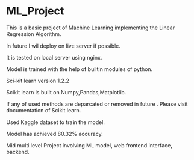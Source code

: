 # ML_Project

This is a basic project of Machine Learning implementing the Linear Regression Algorithm.

In future I wil deploy on live server if possible.

It is tested on local server using nginx.


Model is trained with the help of builtin modules of python.

Sci-kit learn version 1.2.2

Scikit learn is built on Numpy,Pandas,Matplotlib.

If any of used methods are deparcated or removed in future . Please visit documentation of Scikit learn.


Used Kaggle dataset to train the model.

Model has achieved 80.32% accuracy.

Mid multi level Project involving ML model, web frontend interface, backend.


